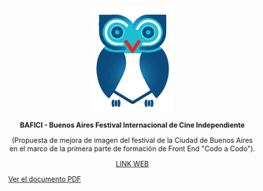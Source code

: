 
<p align="center">
  <img src="https://github.com/AgusFW/CAC-proyect/blob/Leandro/assets/img/buho.png?raw=true" alt="Logo BAFICI">
</p>
<p align="center">
 <strong> BAFICI - Buenos Aires Festival Internacional de Cine Independiente</strong>
</p>
<p align="center">
  (Propuesta de mejora de imagen del festival de la Ciudad de Buenos Aires en el marco de la primera parte de formación de Front End "Codo a Codo").
</p>

<div align="center"><a href="https://bafici.onrender.com/"  target="_blank"k>LINK WEB</a></div>

[Ver el documento PDF](https://github.com/gonzalezanriquez/BAFICI/public/assets/BAFICI.pdf)

